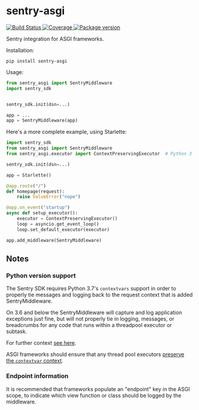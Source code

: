 # sentry-asgi

<a href="https://travis-ci.org/encode/sentry-asgi">
    <img src="https://travis-ci.org/encode/sentry-asgi.svg?branch=master" alt="Build Status">
</a>
<a href="https://codecov.io/gh/encode/sentry-asgi">
    <img src="https://codecov.io/gh/encode/sentry-asgi/branch/master/graph/badge.svg" alt="Coverage">
</a>
<a href="https://pypi.org/project/sentry-asgi/">
    <img src="https://badge.fury.io/py/sentry-asgi.svg" alt="Package version">
</a>

Sentry integration for ASGI frameworks.

Installation:

```shell
pip install sentry-asgi
```

Usage:

```python
from sentry_asgi import SentryMiddleware
import sentry_sdk


sentry_sdk.init(dsn=...)

app = ...
app = SentryMiddleware(app)
```

Here's a more complete example, using Starlette:

```python
import sentry_sdk
from sentry_asgi import SentryMiddleware
from sentry_asgi.executor import ContextPreservingExecutor  # Python 3.7+

sentry_sdk.init(dsn=...)

app = Starlette()

@app.route("/")
def homepage(request):
    raise ValueError("nope")

@app.on_event("startup")
async def setup_executor():
    executor = ContextPreservingExecutor()
    loop = asyncio.get_event_loop()
    loop.set_default_executor(executor)

app.add_middleware(SentryMiddleware)
```

## Notes

### Python version support

The Sentry SDK requires Python 3.7's `contextvars` support in order to properly
tie messages and logging back to the request context that is added SentryMiddleware.

On 3.6 and below the SentryMiddleware will capture and log application exceptions just fine,
but will not properly tie in logging, messages, or breadcrumbs for any code that
runs within a threadpool executor or subtask.

For further context [see here](https://github.com/getsentry/sentry-python/issues/162#issuecomment-436257011).

ASGI frameworks should ensure that any thread pool executors [preserve the `contextvar` context](https://github.com/django/asgiref/issues/71).

### Endpoint information

It is recommended that frameworks populate an "endpoint" key in the ASGI scope,
to indicate which view function or class should be logged by the middleware.
